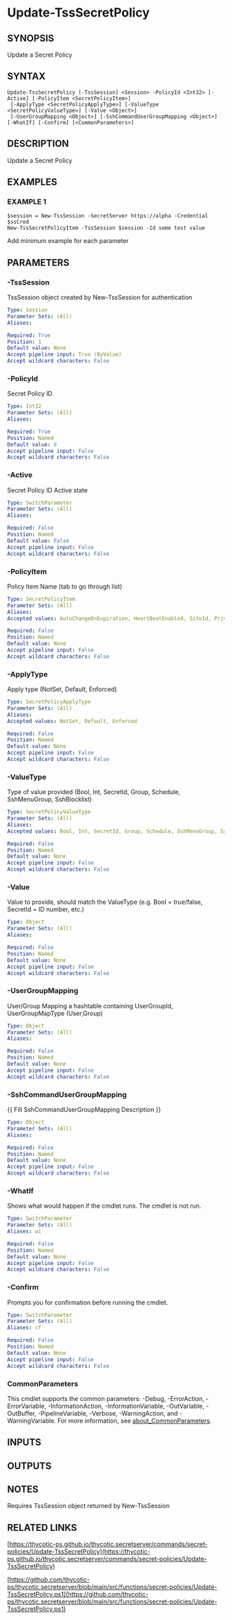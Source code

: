 # Update-TssSecretPolicy

## SYNOPSIS
Update a Secret Policy

## SYNTAX

```
Update-TssSecretPolicy [-TssSession] <Session> -PolicyId <Int32> [-Active] [-PolicyItem <SecretPolicyItem>]
 [-ApplyType <SecretPolicyApplyType>] [-ValueType <SecretPolicyValueType>] [-Value <Object>]
 [-UserGroupMapping <Object>] [-SshCommandUserGroupMapping <Object>] [-WhatIf] [-Confirm] [<CommonParameters>]
```

## DESCRIPTION
Update a Secret Policy

## EXAMPLES

### EXAMPLE 1
```
$session = New-TssSession -SecretServer https://alpha -Credential $ssCred
New-TssSecretPolicyItem -TssSession $session -Id some test value
```

Add minimum example for each parameter

## PARAMETERS

### -TssSession
TssSession object created by New-TssSession for authentication

```yaml
Type: Session
Parameter Sets: (All)
Aliases:

Required: True
Position: 1
Default value: None
Accept pipeline input: True (ByValue)
Accept wildcard characters: False
```

### -PolicyId
Secret Policy ID

```yaml
Type: Int32
Parameter Sets: (All)
Aliases:

Required: True
Position: Named
Default value: 0
Accept pipeline input: False
Accept wildcard characters: False
```

### -Active
Secret Policy ID Active state

```yaml
Type: SwitchParameter
Parameter Sets: (All)
Aliases:

Required: False
Position: Named
Default value: False
Accept pipeline input: False
Accept wildcard characters: False
```

### -PolicyItem
Policy Item Name (tab to go through list)

```yaml
Type: SecretPolicyItem
Parameter Sets: (All)
Aliases:
Accepted values: AutoChangeOnExpiration, HeartBeatEnabled, SiteId, PrivilegedSecretId, AssociatedSecretId1, AutoChangeSchedule, PasswordTypeWebScriptId, CheckOutEnabled, CheckOutIntervalMinutes, CheckOutChangePassword, RequireApprovalForAccess, RequireApprovalForAccessForOwnersAndApprovers, RequireApprovalForAccessForEditors, RequireViewComment, IsSessionRecordingEnabled, HideLauncherPassword, ApprovalGroup, AssociatedSecretId2, IsProxyEnabled, EnableSshCommandRestrictions, SshCommandMenuGroups, AllowOwnersUnrestrictedSshCommands, ApprovalWorkflow, EventPipelinePolicy, RunLauncherUsingSSHKey, WebLauncherRequiresIncognitoMode, SshCommandRestrictionType, SshCommandBlocklistOwners, SshCommandBlocklistEditors, SshCommandBlocklistViewers

Required: False
Position: Named
Default value: None
Accept pipeline input: False
Accept wildcard characters: False
```

### -ApplyType
Apply type (NotSet, Default, Enforced)

```yaml
Type: SecretPolicyApplyType
Parameter Sets: (All)
Aliases:
Accepted values: NotSet, Default, Enforced

Required: False
Position: Named
Default value: None
Accept pipeline input: False
Accept wildcard characters: False
```

### -ValueType
Type of value provided (Bool, Int, SecretId, Group, Schedule, SshMenuGroup, SshBlocklist)

```yaml
Type: SecretPolicyValueType
Parameter Sets: (All)
Aliases:
Accepted values: Bool, Int, SecretId, Group, Schedule, SshMenuGroup, SshBlocklist

Required: False
Position: Named
Default value: None
Accept pipeline input: False
Accept wildcard characters: False
```

### -Value
Value to provide, should match the ValueType (e.g.
Bool = $true/$false, SecretId = ID number, etc.)

```yaml
Type: Object
Parameter Sets: (All)
Aliases:

Required: False
Position: Named
Default value: None
Accept pipeline input: False
Accept wildcard characters: False
```

### -UserGroupMapping
User/Group Mapping a hashtable containing UserGroupId, UserGroupMapType (User,Group)

```yaml
Type: Object
Parameter Sets: (All)
Aliases:

Required: False
Position: Named
Default value: None
Accept pipeline input: False
Accept wildcard characters: False
```

### -SshCommandUserGroupMapping
{{ Fill SshCommandUserGroupMapping Description }}

```yaml
Type: Object
Parameter Sets: (All)
Aliases:

Required: False
Position: Named
Default value: None
Accept pipeline input: False
Accept wildcard characters: False
```

### -WhatIf
Shows what would happen if the cmdlet runs.
The cmdlet is not run.

```yaml
Type: SwitchParameter
Parameter Sets: (All)
Aliases: wi

Required: False
Position: Named
Default value: None
Accept pipeline input: False
Accept wildcard characters: False
```

### -Confirm
Prompts you for confirmation before running the cmdlet.

```yaml
Type: SwitchParameter
Parameter Sets: (All)
Aliases: cf

Required: False
Position: Named
Default value: None
Accept pipeline input: False
Accept wildcard characters: False
```

### CommonParameters
This cmdlet supports the common parameters: -Debug, -ErrorAction, -ErrorVariable, -InformationAction, -InformationVariable, -OutVariable, -OutBuffer, -PipelineVariable, -Verbose, -WarningAction, and -WarningVariable. For more information, see [about_CommonParameters](http://go.microsoft.com/fwlink/?LinkID=113216).

## INPUTS

## OUTPUTS

## NOTES
Requires TssSession object returned by New-TssSession

## RELATED LINKS

[https://thycotic-ps.github.io/thycotic.secretserver/commands/secret-policies/Update-TssSecretPolicy](https://thycotic-ps.github.io/thycotic.secretserver/commands/secret-policies/Update-TssSecretPolicy)

[https://github.com/thycotic-ps/thycotic.secretserver/blob/main/src/functions/secret-policies/Update-TssSecretPolicy.ps1](https://github.com/thycotic-ps/thycotic.secretserver/blob/main/src/functions/secret-policies/Update-TssSecretPolicy.ps1)


